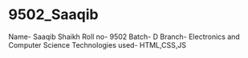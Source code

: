 # 9502_Saaqib

Name- Saaqib Shaikh
Roll no- 9502
Batch- D
Branch- Electronics and Computer Science
Technologies used- HTML,CSS,JS
